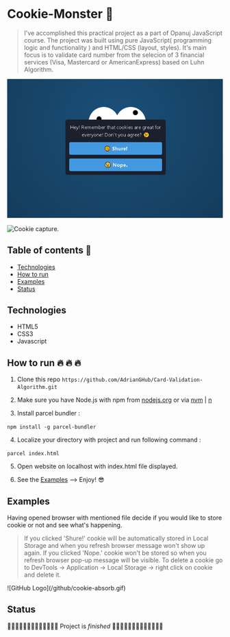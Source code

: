 # Cookie-Monster :rocket:

> I've accomplished this practical project as a part of Opanuj JavaScript course. The project was built using pure JavaScript( programming logic and functionality ) and HTML/CSS (layout, styles). It's main focus is to validate card number from the selecion of 3 financial services (Visa, Mastercard or AmericanExpress) based on Luhn Algorithm.


  ![GitHub Logo](/github/cookie-capture.png)

<p style="align:center">
  <img src="https://github.com/AdrianGHub//github/cookie-capture.png" alt="Cookie capture."/>
</p>

## Table of contents :notebook_with_decorative_cover:

- [Technologies](#technologies)
- [How to run](#how-to-run-fire-fire-fire)
- [Examples](#examples)
- [Status](#status)

## Technologies 

- HTML5
- CSS3
- Javascript

## How to run :fire: :fire: :fire: 

1. Clone this repo `https://github.com/AdrianGHub/Card-Validation-Algorithm.git`

2. Make sure you have Node.js with npm from [nodejs.org](https://nodejs.org/en/) or via [nvm](https://github.com/nvm-sh/nvm) | [n](https://github.com/tj/n)

3. Install parcel bundler :

`npm install -g parcel-bundler`

4. Localize your directory with project and run following command :

`parcel index.html`

5. Open website on localhost with index.html file displayed.

6. See the [Examples](#examples) --> Enjoy! :sunglasses:


## Examples

Having opened browser with mentioned file decide if you would like to store cookie or not and see what's happening.

> If you clicked 'Shure!' cookie will be automatically stored in Local Storage and when you refresh browser message won't show up again.
> If you clicked 'Nope.' cookie won't be stored so when you refresh browser pop-up message will be visible. 
> To delete a cookie go to DevTools -> Application -> Local Storage -> right click on cookie and delete it. 

<p style="align:center">
  ![GitHub Logo](/github/cookie-absorb.gif)
</p>


## Status

:tada::tada::tada::tada::tada::tada::tada::tada::tada::tada::tada::tada::tada: Project is _finished_ :tada::tada::tada::tada::tada::tada::tada::tada::tada::tada::tada::tada::tada:
